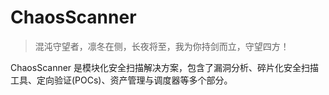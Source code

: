 # ChaosScanner

> 混沌守望者，凛冬在侧，长夜将至，我为你持剑而立，守望四方！

ChaosScanner 是模块化安全扫描解决方案，包含了漏洞分析、碎片化安全扫描工具、定向验证(POCs)、资产管理与调度器等多个部分。
